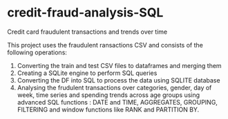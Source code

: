 # credit-fraud-analysis-SQL
Credit card fraudulent transactions and trends over time

This project uses the fraudulent ransactions CSV and consists of the following operations:
1. Converting the train and test CSV files to dataframes and merging them
2. Creating a SQLite engine to perform SQL queries
3. Converting the DF into SQL to process the data using SQLITE database
4. Analysing the frudulent transactions over categories, gender, day of week, time series and spending trends across age groups using advanced SQL functions : DATE and TIME, AGGREGATES, GROUPING, FILTERING and window functions like RANK and PARTITION BY.
